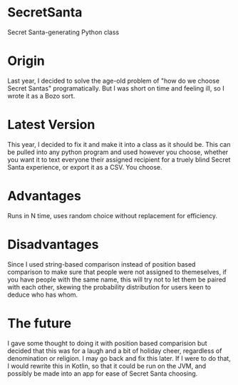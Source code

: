 # SecretSanta
Secret Santa-generating Python class

# Origin
Last year, I decided to solve the age-old problem of "how do we choose Secret Santas" programatically. But I was short on time and feeling ill, so I wrote it as a Bozo sort. 

# Latest Version
This year, I decided to fix it and make it into a class as it should be. This can be pulled into any python program and used however you choose, whether you want it to text everyone their assigned recipient for a truely blind Secret Santa experience, or export it as a CSV. You choose.

# Advantages
Runs in N time, uses random choice without replacement for efficiency.

# Disadvantages
Since I used string-based comparison instead of position based comparison to make sure that people were not assigned to themeselves, if you have people with the same name, this will try not to let them be paired with each other, skewing the probability distribution for users keen to deduce who has whom. 

# The future
I gave some thought to doing it with position based comparision but decided that this was for a laugh and a bit of holiday cheer, regardless of denomination or religion. I may go back and fix this later. If I were to do that, I would rewrite this in Kotlin, so that it could be run on the JVM, and possibly be made into an app for ease of Secret Santa choosing.
